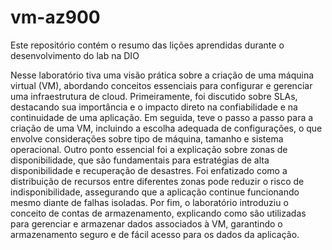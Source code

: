 # vm-az900
Este repositório contém o resumo das lições aprendidas durante o desenvolvimento do lab na DIO

Nesse laboratório tiva uma visão prática sobre a criação de uma máquina virtual (VM), abordando conceitos essenciais para configurar e gerenciar uma infraestrutura de cloud. Primeiramente, foi discutido sobre SLAs,
destacando sua importância e o impacto direto na confiabilidade e na continuidade de uma aplicação. Em seguida, teve o passo a passo para a criação de uma VM, incluindo a escolha adequada de configurações, o que
envolve considerações sobre tipo de máquina, tamanho e sistema operacional. Outro ponto essencial foi a explicação sobre zonas de disponibilidade, que são fundamentais para estratégias de alta disponibilidade e
recuperação de desastres. Foi enfatizado como a distribuição de recursos entre diferentes zonas pode reduzir o risco de indisponibilidade, assegurando que a aplicação continue funcionando mesmo diante de falhas
isoladas. Por fim, o laboratório introduziu o conceito de contas de armazenamento, explicando como são utilizadas para gerenciar e armazenar dados associados à VM, garantindo o armazenamento seguro e de fácil
acesso para os dados da aplicação.
